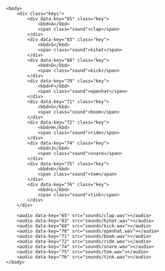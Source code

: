 <!DOCTYPE html>
<html lang="en">
    <head>
        <meta charset="UTF-8" />
        <title>Drum Kit</title>
        <link rel="stylesheet" href="style.css" />
        <script src="script.js" defer></script>
    </head>

    <body>
        <div class="keys">
            <div data-key="65" class="key">
                <kbd>A</kbd>
                <span class="sound">clap</span>
            </div>
            <div data-key="83" class="key">
                <kbd>S</kbd>
                <span class="sound">hihat</span>
            </div>
            <div data-key="68" class="key">
                <kbd>D</kbd>
                <span class="sound">kick</span>
            </div>
            <div data-key="70" class="key">
                <kbd>F</kbd>
                <span class="sound">openhat</span>
            </div>
            <div data-key="71" class="key">
                <kbd>G</kbd>
                <span class="sound">boom</span>
            </div>
            <div data-key="72" class="key">
                <kbd>H</kbd>
                <span class="sound">ride</span>
            </div>
            <div data-key="74" class="key">
                <kbd>J</kbd>
                <span class="sound">snare</span>
            </div>
            <div data-key="75" class="key">
                <kbd>K</kbd>
                <span class="sound">tom</span>
            </div>
            <div data-key="76" class="key">
                <kbd>L</kbd>
                <span class="sound">tink</span>
            </div>
        </div>

        <audio data-key="65" src="sounds/clap.wav"></audio>
        <audio data-key="83" src="sounds/hihat.wav"></audio>
        <audio data-key="68" src="sounds/kick.wav"></audio>
        <audio data-key="70" src="sounds/openhat.wav"></audio>
        <audio data-key="71" src="sounds/boom.wav"></audio>
        <audio data-key="72" src="sounds/ride.wav"></audio>
        <audio data-key="74" src="sounds/snare.wav"></audio>
        <audio data-key="75" src="sounds/tom.wav"></audio>
        <audio data-key="76" src="sounds/tink.wav"></audio>
    </body>

</html>
